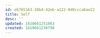 ```yaml
---
id: e6765163-38b4-42eb-a122-0d8ccca6ae22
title: Self
desc: ''
updated: 1610661251063
created: 1610661236798
---
```


